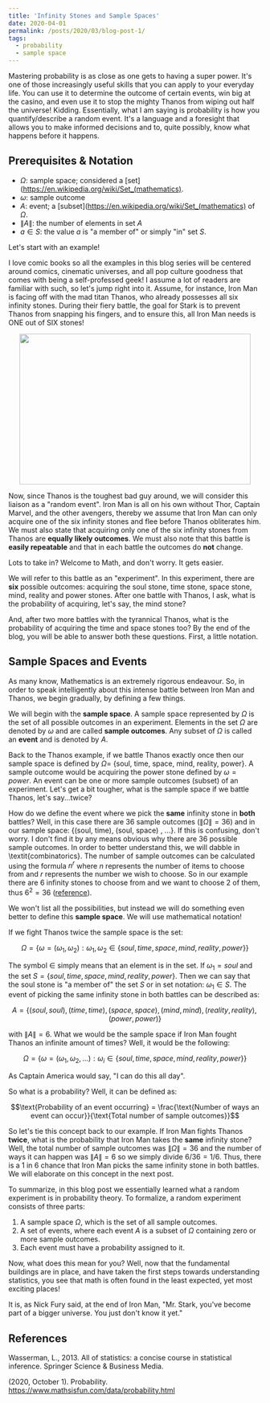 ```yaml
---
title: 'Infinity Stones and Sample Spaces'
date: 2020-04-01
permalink: /posts/2020/03/blog-post-1/
tags:
  - probability
  - sample space
---
```


Mastering probability is as close as one gets to having a super power. It's one of those increasingly useful skills that you can apply to your everyday life. You can use it to determine the outcome of certain events, win big at the casino, and even use it to stop the mighty Thanos from wiping out half the universe! Kidding.  Essentially, what I am saying is probability is how you quantify/describe a random event. It's a language and a foresight that allows you to make informed decisions and to, quite possibly, know what happens before it happens.

## Prerequisites & Notation

* $\Omega$: sample space; considered a [set](https://en.wikipedia.org/wiki/Set_(mathematics).
* $\omega$: sample outcome
* $A$: event; a [subset](https://en.wikipedia.org/wiki/Set_(mathematics) of $\Omega$.
* $\|A\|$: the number of elements in set $A$
* $a \in S$: the value $a$ is "a member of" or simply "in" set $S$.

Let's start with an example!

I love comic books so all the examples in this blog series will be centered around comics, cinematic universes, and all pop culture goodness that comes with being a self-professed geek! I assume a lot of readers are familiar with such, so let's jump right into it. Assume, for instance, Iron Man is facing off with the mad titan Thanos, who already possesses all six infinity stones. During their fiery battle, the goal for Stark is to prevent Thanos from snapping his fingers, and to ensure this, all Iron Man needs is ONE out of SIX stones!

<p align="center">
  <img width="460" height="300" src="https://media3.giphy.com/media/xUOxeZn47mrdabqDNC/giphy.gif?cid=ecf05e472d037e036a9637fcf8368f655a34daa0a09d8747&rid=giphy.gif">
</p>


Now, since Thanos is the toughest bad guy around, we will consider this liaison as a "random event". Iron Man is all on his own without Thor, Captain Marvel, and the other avengers, thereby we assume that Iron Man can only acquire one of the six infinity stones and flee before Thanos obliterates him. We must also state that acquiring only one of the six infinity stones from Thanos are **equally likely outcomes**. We must also note that this battle is **easily repeatable** and that in each battle the outcomes do **not** change.

Lots to take in? Welcome to Math, and don't worry. It gets easier.

We will refer to this battle as an "experiment". In this experiment, there are **six** possible outcomes: acquiring the soul stone, time stone, space stone, mind, reality and power stones. After one battle with Thanos, I ask, what is the probability of acquiring, let's say, the mind stone?

And, after two more battles with the tyrannical Thanos, what is the probability of acquiring the time and space stones too? By the end of the blog, you will be able to answer both these questions. First, a little notation.

## Sample Spaces and Events

As many know, Mathematics is an extremely rigorous endeavour. So, in order to speak intelligently about this intense battle between Iron Man and Thanos, we begin gradually, by defining a few things.

We will begin with the **sample space**. A sample space represented by $\Omega$ is the set of all possible outcomes in an experiment. Elements in the set $\Omega$ are denoted by $\omega$ and are called **sample outcomes**. Any subset of $\Omega$ is called an **event** and is denoted by $A$.

Back to the Thanos example, if we battle Thanos exactly once then our sample space is defined by $\Omega =$ {soul, time, space, mind, reality, power}. A sample outcome would be acquiring the power stone defined by $\omega = power$. An event can be one or more sample outcomes (subset) of an experiment. Let's get a bit tougher, what is the sample space if we battle Thanos, let's say...twice?

How do we define the event where we pick the **same** infinity stone in **both** battles? Well, in this case there are 36 sample outcomes ($\|\Omega\| = 36$) and in our sample space: {(soul, time), (soul, space) , ...}. If this is confusing, don't worry. I don't find it by any means obvious why there are 36 possible sample outcomes. In order to better understand this, we will dabble in \textit{combinatorics}. The number of sample outcomes can be calculated using the formula $n^r$ where $n$ represents the number of items to choose from and $r$ represents the number we wish to choose. So in our example there are 6 infinity stones to choose from and we want to choose 2 of them, thus $6^2 = 36$ ([reference](https://www.mathsisfun.com/combinatorics/combinations-permutations.html)).

We won't list all the possibilities, but instead we will do something even better to define this **sample space**. We will use mathematical notation!

If we fight Thanos twice the sample space is the set:

$$\Omega = \Big\{ \omega = (\omega_1, \omega_2) : \omega_1, \omega_2 \in \{ soul, time, space, mind, reality, power \} \Big\}$$

The symbol $\in$ simply means that an element is in the set. If $\omega_1 = soul$ and the set $S = \{ soul, time, space, mind, reality, power\}$. Then we can say that the soul stone is "a member of" the set $S$ or in set notation: $\omega_1 \in S$. The event of picking the same infinity stone in both battles can be described as:

$$A = \{(soul, soul), (time, time), (space, space), (mind, mind), (reality, reality), (power, power) \}$$

with $\|A\| = 6$. What we would be the sample space if Iron Man fought Thanos an infinite amount of times? Well, it would be the following:

$$\Omega = \Big\{ \omega = (\omega_1, \omega_2, \dots) : \omega_i \in \{ soul, time, space, mind, reality, power \} \Big\}$$

As Captain America would say, "I can do this all day".

So what is a probability? Well, it can be defined as:

$$\text{Probability of an event occurring} = \frac{\text{Number of ways an event can occur}}{\text{Total number of sample outcomes}}$$

So let's tie this concept back to our example. If Iron Man fights Thanos **twice**, what is the probability that Iron Man takes the **same** infinity stone? Well, the total number of sample outcomes was $\|\Omega\| = 36$ and the number of ways it can happen was $\|A\| = 6$ so we simply divide $6/36 = 1/6$. Thus, there is a 1 in 6 chance that Iron Man picks the same infinity stone in both battles. We will elaborate on this concept in the next post.

To summarize, in this blog post we essentially learned what a random experiment is in probability theory. To formalize, a random experiment consists of three parts:

1. A sample space $\Omega$, which is the set of all sample outcomes.
2. A set of events, where each event $A$ is a subset of $\Omega$ containing zero or more sample outcomes.
3. Each event must have a probability assigned to it.

Now, what does this mean for you? Well, now that the fundamental buildings are in place, and have taken the first steps towards understanding statistics, you see that math is often found in the least expected, yet most exciting places!

It is, as Nick Fury said, at the end of Iron Man, "Mr. Stark, you've become part of a bigger universe. You just don't know it yet."

## References

Wasserman, L., 2013. All of statistics: a concise course in statistical inference. Springer Science & Business Media.

(2020, October 1). Probability. https://www.mathsisfun.com/data/probability.html



